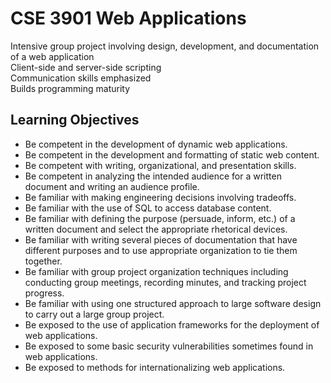# CSE 3901 Web Applications
Intensive group project involving design, development, and documentation of a web application\
Client-side and server-side scripting\
Communication skills emphasized\
Builds programming maturity

## Learning Objectives
- Be competent in the development of dynamic web applications.
- Be competent in the development and formatting of static web content.
- Be competent with writing, organizational, and presentation skills.
- Be competent in analyzing the intended audience for a written document and writing an audience profile.
- Be familiar with making engineering decisions involving tradeoffs.
- Be familiar with the use of SQL to access database content.
- Be familiar with defining the purpose (persuade, inform, etc.) of a written document and select the appropriate rhetorical devices.
- Be familiar with writing several pieces of documentation that have different purposes and to use appropriate organization to tie them together.
- Be familiar with group project organization techniques including conducting group meetings, recording minutes, and tracking project progress.
- Be familiar with using one structured approach to large software design to carry out a large group project.
- Be exposed to the use of application frameworks for the deployment of web applications.
- Be exposed to some basic security vulnerabilities sometimes found in web applications.
- Be exposed to methods for internationalizing web applications.
